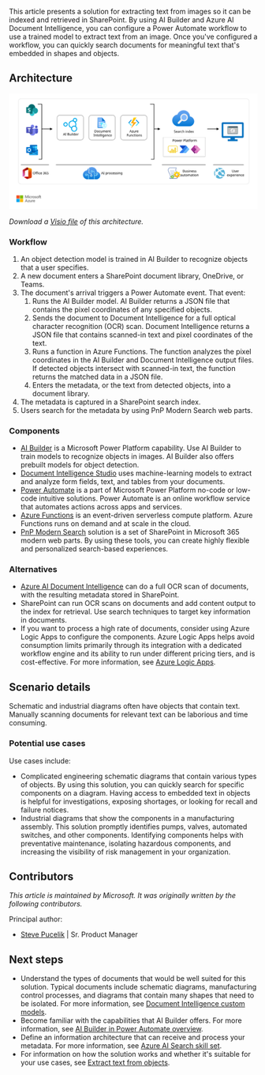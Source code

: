 This article presents a solution for extracting text from images so it can be indexed and retrieved in SharePoint. By using AI Builder and Azure AI Document Intelligence, you can configure a Power Automate workflow to use a trained model to extract text from an image. Once you've configured a workflow, you can quickly search documents for meaningful text that's embedded in shapes and objects.

## Architecture

![Architecture diagram for using AI Builder to extract text from objects by using AI.](./media/architecture-extract-object-text.svg)

*Download a [Visio file](https://arch-center.azureedge.net/architecture-extract-object-text.vsdx) of this architecture.*

### Workflow

1. An object detection model is trained in AI Builder to recognize objects that a user specifies.
1. A new document enters a SharePoint document library, OneDrive, or Teams.
1. The document's arrival triggers a Power Automate event. That event:
   1. Runs the AI Builder model. AI Builder returns a JSON file that contains the pixel coordinates of any specified objects.
   1. Sends the document to Document Intelligence for a full optical character recognition (OCR) scan. Document Intelligence returns a JSON file that contains scanned-in text and pixel coordinates of the text.
   1. Runs a function in Azure Functions. The function analyzes the pixel coordinates in the AI Builder and Document Intelligence output files. If detected objects intersect with scanned-in text, the function returns the matched data in a JSON file.
   1. Enters the metadata, or the text from detected objects, into a document library.
1. The metadata is captured in a SharePoint search index.
1. Users search for the metadata by using PnP Modern Search web parts.

### Components

- [AI Builder](/ai-builder/overview) is a Microsoft Power Platform capability. Use AI Builder to train models to recognize objects in images. AI Builder also offers prebuilt models for object detection.
- [Document Intelligence Studio](/azure/ai-services/document-intelligence/studio-overview) uses machine-learning models to extract and analyze form fields, text, and tables from your documents.
- [Power Automate](/power-automate/getting-started) is a part of Microsoft Power Platform no-code or low-code intuitive solutions. Power Automate is an online workflow service that automates actions across apps and services.
- [Azure Functions](/azure/azure-functions/functions-overview) is an event-driven serverless compute platform. Azure Functions runs on demand and at scale in the cloud.
- [PnP Modern Search](https://microsoft-search.github.io/pnp-modern-search) solution is a set of SharePoint in Microsoft 365 modern web parts. By using these tools, you can create highly flexible and personalized search-based experiences.

### Alternatives

- [Azure AI Document Intelligence](/azure/ai-services/document-intelligence/overview) can do a full OCR scan of documents, with the resulting metadata stored in SharePoint.
- SharePoint can run OCR scans on documents and add content output to the index for retrieval. Use search techniques to target key information in documents.
- If you want to process a high rate of documents, consider using Azure Logic Apps to configure the components. Azure Logic Apps helps avoid consumption limits primarily through its integration with a dedicated workflow engine and its ability to run under different pricing tiers, and is cost-effective. For more information, see [Azure Logic Apps](/azure/logic-apps/logic-apps-limits-and-config?tabs=consumption).

## Scenario details

Schematic and industrial diagrams often have objects that contain text. Manually scanning documents for relevant text can be laborious and time consuming.

### Potential use cases

Use cases include:

- Complicated engineering schematic diagrams that contain various types of objects. By using this solution, you can quickly search for specific components on a diagram. Having access to embedded text in objects is helpful for investigations, exposing shortages, or looking for recall and failure notices.
- Industrial diagrams that show the components in a manufacturing assembly. This solution promptly identifies pumps, valves, automated switches, and other components. Identifying components helps with preventative maintenance, isolating hazardous components, and increasing the visibility of risk management in your organization.

## Contributors

*This article is maintained by Microsoft. It was originally written by the following contributors.*

Principal author:

- [Steve Pucelik](https://www.linkedin.com/in/stevepucelik/) | Sr. Product Manager

## Next steps

- Understand the types of documents that would be well suited for this solution. Typical documents include schematic diagrams, manufacturing control processes, and diagrams that contain many shapes that need to be isolated. For more information, see [Document Intelligence custom models](/azure/ai-services/document-intelligence/train/custom-model).
- Become familiar with the capabilities that AI Builder offers. For more information, see [AI Builder in Power Automate overview](/ai-builder/use-in-flow-overview).
- Define an information architecture that can receive and process your metadata. For more information, see [Azure AI Search skill set](../../solution-ideas/articles/ai-search-skillsets.yml).
- For information on how the solution works and whether it's suitable for your use cases, see [Extract text from objects](https://community.powerplatform.com/blogs/post/?postid=7e80e9fc-2613-47b1-96f7-c4416624fc52).
